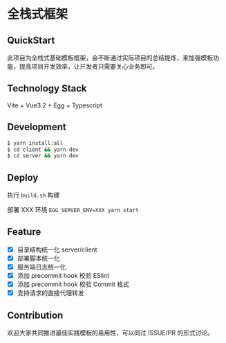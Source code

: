# 全栈式框架

## QuickStart

此项目为全栈式基础模板框架，会不断通过实际项目的总结提炼，来加强模板功能，提高项目开发效率，让开发者只需要关心业务即可。

## Technology Stack
Vite + Vue3.2 + Egg + Typescript

## Development

```bash
$ yarn install:all
$ cd client && yarn dev
$ cd server && yarn dev
```

## Deploy

执行 ```build.sh``` 构建

部署 XXX 环境 ```EGG_SERVER_ENV=XXX yarn start```

## Feature
* [x] 目录结构统一化 server/client
* [x] 部署脚本统一化
* [x] 服务端日志统一化
* [x] 添加 precommit hook 校验 ESlint
* [x] 添加 precommit hook 校验 Commit 格式
* [x] 支持请求的直接代理转发

## Contribution
欢迎大家共同推进最佳实践模板的易用性，可以同过 ISSUE/PR 的形式讨论。